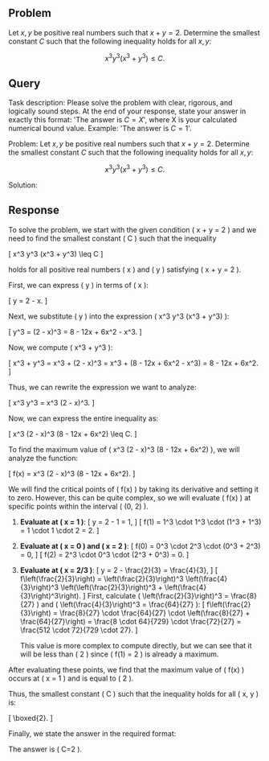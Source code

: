 ## Problem

Let $x, y$ be positive real numbers such that $x + y = 2$. Determine the smallest constant $C$ such that the following inequality holds for all $x, y$:

$$
x^3 y^3 (x^3 + y^3) \leq C.
$$

## Query

Task description: Please solve the problem with clear, rigorous, and logically sound steps. At the end of your response, state your answer in exactly this format: 'The answer is $C=X$', where X is your calculated numerical bound value. Example: 'The answer is $C=1$'.

Problem: Let $x, y$ be positive real numbers such that $x + y = 2$. Determine the smallest constant $C$ such that the following inequality holds for all $x, y$:

$$
x^3 y^3 (x^3 + y^3) \leq C.
$$

Solution:

## Response

To solve the problem, we start with the given condition \( x + y = 2 \) and we need to find the smallest constant \( C \) such that the inequality 

\[
x^3 y^3 (x^3 + y^3) \leq C
\]

holds for all positive real numbers \( x \) and \( y \) satisfying \( x + y = 2 \).

First, we can express \( y \) in terms of \( x \):

\[
y = 2 - x.
\]

Next, we substitute \( y \) into the expression \( x^3 y^3 (x^3 + y^3) \):

\[
y^3 = (2 - x)^3 = 8 - 12x + 6x^2 - x^3.
\]

Now, we compute \( x^3 + y^3 \):

\[
x^3 + y^3 = x^3 + (2 - x)^3 = x^3 + (8 - 12x + 6x^2 - x^3) = 8 - 12x + 6x^2.
\]

Thus, we can rewrite the expression we want to analyze:

\[
x^3 y^3 = x^3 (2 - x)^3.
\]

Now, we can express the entire inequality as:

\[
x^3 (2 - x)^3 (8 - 12x + 6x^2) \leq C.
\]

To find the maximum value of \( x^3 (2 - x)^3 (8 - 12x + 6x^2) \), we will analyze the function:

\[
f(x) = x^3 (2 - x)^3 (8 - 12x + 6x^2).
\]

We will find the critical points of \( f(x) \) by taking its derivative and setting it to zero. However, this can be quite complex, so we will evaluate \( f(x) \) at specific points within the interval \( (0, 2) \).

1. **Evaluate at \( x = 1 \)**:
   \[
   y = 2 - 1 = 1,
   \]
   \[
   f(1) = 1^3 \cdot 1^3 \cdot (1^3 + 1^3) = 1 \cdot 1 \cdot 2 = 2.
   \]

2. **Evaluate at \( x = 0 \) and \( x = 2 \)**:
   \[
   f(0) = 0^3 \cdot 2^3 \cdot (0^3 + 2^3) = 0,
   \]
   \[
   f(2) = 2^3 \cdot 0^3 \cdot (2^3 + 0^3) = 0.
   \]

3. **Evaluate at \( x = 2/3 \)**:
   \[
   y = 2 - \frac{2}{3} = \frac{4}{3},
   \]
   \[
   f\left(\frac{2}{3}\right) = \left(\frac{2}{3}\right)^3 \left(\frac{4}{3}\right)^3 \left(\left(\frac{2}{3}\right)^3 + \left(\frac{4}{3}\right)^3\right).
   \]
   First, calculate \( \left(\frac{2}{3}\right)^3 = \frac{8}{27} \) and \( \left(\frac{4}{3}\right)^3 = \frac{64}{27} \):
   \[
   f\left(\frac{2}{3}\right) = \frac{8}{27} \cdot \frac{64}{27} \cdot \left(\frac{8}{27} + \frac{64}{27}\right) = \frac{8 \cdot 64}{729} \cdot \frac{72}{27} = \frac{512 \cdot 72}{729 \cdot 27}.
   \]

   This value is more complex to compute directly, but we can see that it will be less than \( 2 \) since \( f(1) = 2 \) is already a maximum.

After evaluating these points, we find that the maximum value of \( f(x) \) occurs at \( x = 1 \) and is equal to \( 2 \).

Thus, the smallest constant \( C \) such that the inequality holds for all \( x, y \) is:

\[
\boxed{2}.
\]

Finally, we state the answer in the required format:

The answer is \( C=2 \).